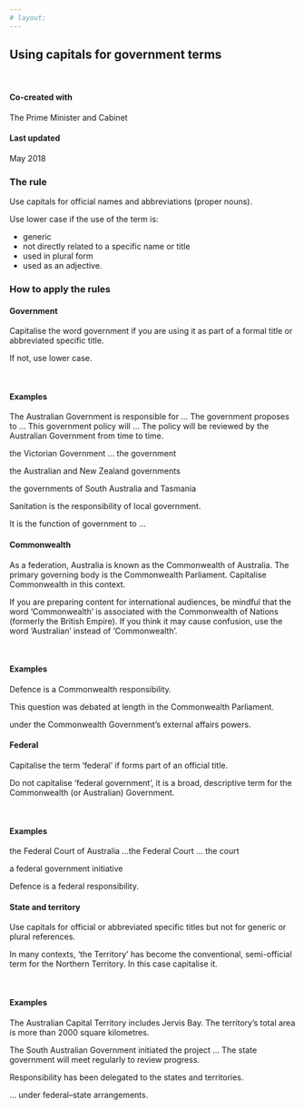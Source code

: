 ```yaml
---
# layout: 
---
```


## Using capitals for government terms

<br>
<article class="sm-basic-breakoutbox --attribution">
    <div class="col-md-12">
        <h4>Co-created with</h4>
        <p>The Prime Minister and Cabinet</p>
        <h4>Last updated</h4>
        <p>May 2018</p>
    </div>
</article>

### The rule

Use capitals for official names and abbreviations (proper nouns).

Use lower case if the use of the term is:
- generic  
- not directly related to a specific name or title
- used in plural form 
- used as an adjective.

### How to apply the rules

#### Government 

Capitalise the word government if you are using it as part of a formal title or abbreviated specific title.  

If not, use lower case.

<br>
<article class="sm-basic-example">
<h4>Examples</h4>
<p>The Australian Government is responsible for … The government proposes to … This government policy will … The policy will be reviewed by the Australian Government from time to time.</p>

<p>the Victorian Government … the government</p>

<p>the Australian and New Zealand governments</p>

<p>the governments of South Australia and Tasmania</p>

<p>Sanitation is the responsibility of local government.</p>

<p>It is the function of government to …</p>
</article>


#### Commonwealth

As a federation, Australia is known as the Commonwealth of Australia. The primary governing body is the Commonwealth Parliament. Capitalise Commonwealth in this context.

If you are preparing content for  international audiences, be mindful that the word ‘Commonwealth’ is associated with the Commonwealth of Nations (formerly the British Empire). If you think it may cause confusion, use the word ‘Australian’ instead of ‘Commonwealth’.

<br>
<article class="sm-basic-example">
<h4>Examples</h4>
<p>Defence is a Commonwealth responsibility.</p>

<p>This question was debated at length in the Commonwealth Parliament.</p>

<p>under the Commonwealth Government’s external affairs powers.</p>
</article>

#### Federal

Capitalise the term ‘federal’ if forms part of an official title.

Do not capitalise ‘federal government’, it is a broad, descriptive term for the Commonwealth (or Australian) Government.

<br>
<article class="sm-basic-example">
<h4>Examples</h4>
<p>the Federal Court of Australia …the Federal Court … the court</p>

<p>a federal government initiative</p>

<p>Defence is a federal responsibility.</p>
</article>

#### State and territory

Use capitals for official or abbreviated specific titles but not for generic or plural references. 

In many contexts, ‘the Territory’ has become the conventional, semi-official term for the Northern Territory. In this case capitalise it.

<br>
<article class="sm-basic-example">
<h4>Examples</h4>
<p>The Australian Capital Territory includes Jervis Bay. The territory’s total area is more than 2000 square kilometres.</p>

<p>The South Australian Government initiated the project … The state government will meet regularly to review progress.</p>

<p>Responsibility has been delegated to the states and territories.</p>

<p>… under federal–state arrangements.</p>
</article>
